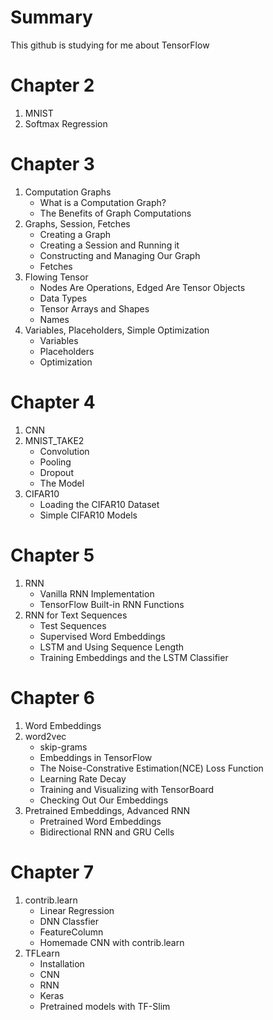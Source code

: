 Summary
=======
This github is studying for me about TensorFlow

Chapter 2
=========
1. MNIST
2. Softmax Regression

Chapter 3
=========
1. Computation Graphs
	* What is a Computation Graph?
	* The Benefits of Graph Computations
2. Graphs, Session, Fetches
	* Creating a Graph
	* Creating a Session and Running it
	* Constructing and Managing Our Graph
	* Fetches
3. Flowing Tensor
	* Nodes Are Operations, Edged Are Tensor Objects
	* Data Types
	* Tensor Arrays and Shapes
	* Names
4. Variables, Placeholders, Simple Optimization
	* Variables
	* Placeholders
	* Optimization

Chapter 4
=========
1. CNN
2. MNIST_TAKE2
	* Convolution
	* Pooling
	* Dropout
	* The Model
3. CIFAR10
	* Loading the CIFAR10 Dataset
	* Simple CIFAR10 Models

Chapter 5
=========
1. RNN
	* Vanilla RNN Implementation
	* TensorFlow Built-in RNN Functions
2. RNN for Text Sequences
	* Test Sequences
	* Supervised Word Embeddings
	* LSTM and Using Sequence Length
	* Training Embeddings and the LSTM Classifier

Chapter 6
=========
1. Word Embeddings
2. word2vec
	* skip-grams
	* Embeddings in TensorFlow
	* The Noise-Constrative Estimation(NCE) Loss Function
	* Learning Rate Decay
	* Training and Visualizing with TensorBoard
	* Checking Out Our Embeddings
3. Pretrained Embeddings, Advanced RNN
	* Pretrained Word Embeddings
	* Bidirectional RNN and GRU Cells

Chapter 7
=========
1. contrib.learn
	* Linear Regression
	* DNN Classfier
	* FeatureColumn
	* Homemade CNN with contrib.learn
2. TFLearn
	* Installation
	* CNN
	* RNN
	* Keras
	* Pretrained models with TF-Slim
